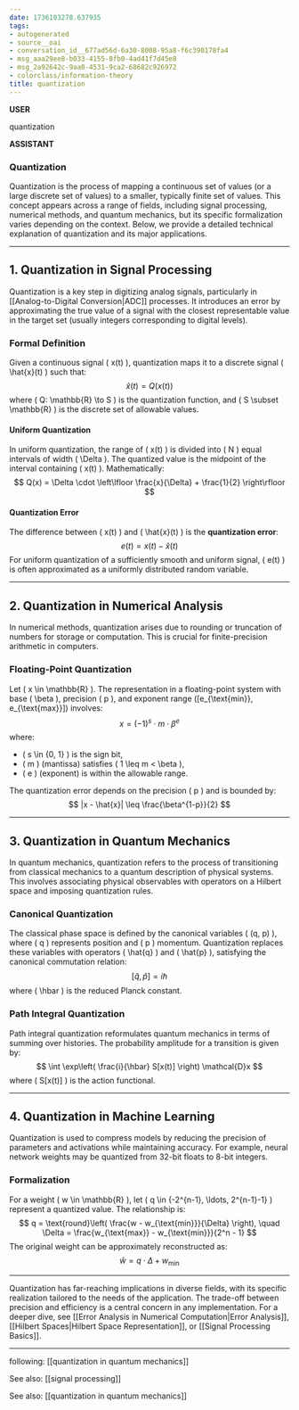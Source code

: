 ```yaml
---
date: 1736103278.637935
tags:
- autogenerated
- source__oai
- conversation_id__677ad56d-6a30-8008-95a8-f6c390178fa4
- msg_aaa29ee8-b033-4155-8fb0-4ad41f7d45e8
- msg_2a92642c-9aa0-4531-9ca2-68682c926972
- colorclass/information-theory
title: quantization
---
```


**USER**

quantization


**ASSISTANT**

### Quantization

Quantization is the process of mapping a continuous set of values (or a large discrete set of values) to a smaller, typically finite set of values. This concept appears across a range of fields, including signal processing, numerical methods, and quantum mechanics, but its specific formalization varies depending on the context. Below, we provide a detailed technical explanation of quantization and its major applications.

---

## 1. **Quantization in Signal Processing**
Quantization is a key step in digitizing analog signals, particularly in [[Analog-to-Digital Conversion|ADC]] processes. It introduces an error by approximating the true value of a signal with the closest representable value in the target set (usually integers corresponding to digital levels).

### Formal Definition
Given a continuous signal \( x(t) \), quantization maps it to a discrete signal \( \hat{x}(t) \) such that:
$$
\hat{x}(t) = Q(x(t))
$$
where \( Q: \mathbb{R} \to S \) is the quantization function, and \( S \subset \mathbb{R} \) is the discrete set of allowable values.

#### Uniform Quantization
In uniform quantization, the range of \( x(t) \) is divided into \( N \) equal intervals of width \( \Delta \). The quantized value is the midpoint of the interval containing \( x(t) \). Mathematically:
$$
Q(x) = \Delta \cdot \left\lfloor \frac{x}{\Delta} + \frac{1}{2} \right\rfloor
$$

#### Quantization Error
The difference between \( x(t) \) and \( \hat{x}(t) \) is the **quantization error**:
$$
e(t) = x(t) - \hat{x}(t)
$$
For uniform quantization of a sufficiently smooth and uniform signal, \( e(t) \) is often approximated as a uniformly distributed random variable.

---

## 2. **Quantization in Numerical Analysis**
In numerical methods, quantization arises due to rounding or truncation of numbers for storage or computation. This is crucial for finite-precision arithmetic in computers.

### Floating-Point Quantization
Let \( x \in \mathbb{R} \). The representation in a floating-point system with base \( \beta \), precision \( p \), and exponent range \([e_{\text{min}}, e_{\text{max}}]\) involves:
$$
x = (-1)^s \cdot m \cdot \beta^e
$$
where:
- \( s \in \{0, 1\} \) is the sign bit,
- \( m \) (mantissa) satisfies \( 1 \leq m < \beta \),
- \( e \) (exponent) is within the allowable range.

The quantization error depends on the precision \( p \) and is bounded by:
$$
|x - \hat{x}| \leq \frac{\beta^{1-p}}{2}
$$

---

## 3. **Quantization in Quantum Mechanics**
In quantum mechanics, quantization refers to the process of transitioning from classical mechanics to a quantum description of physical systems. This involves associating physical observables with operators on a Hilbert space and imposing quantization rules.

### Canonical Quantization
The classical phase space is defined by the canonical variables \( (q, p) \), where \( q \) represents position and \( p \) momentum. Quantization replaces these variables with operators \( \hat{q} \) and \( \hat{p} \), satisfying the canonical commutation relation:
$$
[\hat{q}, \hat{p}] = i\hbar
$$
where \( \hbar \) is the reduced Planck constant.

### Path Integral Quantization
Path integral quantization reformulates quantum mechanics in terms of summing over histories. The probability amplitude for a transition is given by:
$$
\int \exp\left( \frac{i}{\hbar} S[x(t)] \right) \mathcal{D}x
$$
where \( S[x(t)] \) is the action functional.

---

## 4. **Quantization in Machine Learning**
Quantization is used to compress models by reducing the precision of parameters and activations while maintaining accuracy. For example, neural network weights may be quantized from 32-bit floats to 8-bit integers.

### Formalization
For a weight \( w \in \mathbb{R} \), let \( q \in \{-2^{n-1}, \ldots, 2^{n-1}-1\} \) represent a quantized value. The relationship is:
$$
q = \text{round}\left( \frac{w - w_{\text{min}}}{\Delta} \right), \quad \Delta = \frac{w_{\text{max}} - w_{\text{min}}}{2^n - 1}
$$
The original weight can be approximately reconstructed as:
$$
\hat{w} = q \cdot \Delta + w_{\text{min}}
$$

---

Quantization has far-reaching implications in diverse fields, with its specific realization tailored to the needs of the application. The trade-off between precision and efficiency is a central concern in any implementation. For a deeper dive, see [[Error Analysis in Numerical Computation|Error Analysis]], [[Hilbert Spaces|Hilbert Space Representation]], or [[Signal Processing Basics]].


---


following: [[quantization in quantum mechanics]]

See also: [[signal processing]]


See also: [[quantization in quantum mechanics]]